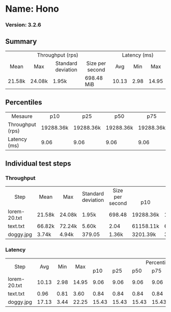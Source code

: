 # Name: Hono 
  
  ### Version: 3.2.6

## Summary
<table>
<tr>
    <td align="center" colspan="4">Throughput (rps)</td>
    <td align="center" colspan="3">Latency (ms)</td>
</tr>
<tr>
    <td align="center">Mean</td>
    <td align="center">Max</td>
    <td align="center">Standard deviation</td>
    <td align="center">Size per second</td>
    <td align="center">Avg</td>
    <td align="center">Min</td>
    <td align="center">Max</td>
</tr>
<tr>
    <td>21.58k</td>
    <td>24.08k</td>
    <td>1.95k</td>
    <td>698.48 MiB</td>
    <td>10.13</td>
    <td>2.98</td>
    <td>14.95</td>
</tr>
</table>

## Percentiles

<table>
<tr>
  <td align="center">Mesaure</td>
  <td align="center">p10</td>
  <td align="center">p25</td>
  <td align="center">p50</td>
  <td align="center">p75</td>
  <td align="center">p90</td>
  <td align="center">p95</td>
  <td align="center">p99</td>
</tr>
<tr>
  <td>Throughput (rps)</td>
  <td>19288.36k</td>
  <td>19288.36k</td>
  <td>19288.36k</td>
  <td>19288.36k</td>
  <td>23389.61k</td>
  <td>23526.98k</td>
  <td>23880.38k</td>
</tr>
<tr>
  <td>Latency (ms)</td>
  <td>9.06</td>
  <td>9.06</td>
  <td>9.06</td>
  <td>9.06</td>
  <td>11.39</td>
  <td>12.07</td>
  <td>12.73</td>
</tr>
</table>

## Individual test steps

### Throughput

<table>
<tr>
  <td align="center" rowspan="2">Step</td>
  <td align="center" rowspan="2">Mean</td>
  <td align="center" rowspan="2">Max</td>
  <td align="center" rowspan="2">Standard deviation</td>
  <td align="center" rowspan="2">Size per second</td>
  <td align="center" colspan="7">Percentiles</td>
</tr>
<tr>
  <!-- still Step -->
  <!-- still Mean -->
  <!-- still Max -->
  <!-- still Standard deviation -->
  <!-- still Size per second -->
  <td align="center">p10</td>
  <td align="center">p25</td>
  <td align="center">p50</td>
  <td align="center">p75</td>
  <td align="center">p90</td>
  <td align="center">p95</td>
  <td align="center">p99</td>
</tr>
<tr>
  <td>lorem-20.txt</td>
  <td>21.58k</td>
  <td>24.08k</td>
  <td>1.95k</td>
  <td>698.48</td>
  <td>19288.36k</td>
  <td>19288.36k</td>
  <td>19288.36k</td>
  <td>19288.36k</td>
  <td>23389.61k</td>
  <td>23526.98k</td>
  <td>23880.38k</td>
</tr><tr>
  <td>text.txt</td>
  <td>66.82k</td>
  <td>72.24k</td>
  <td>5.60k</td>
  <td>2.04</td>
  <td>61158.11k</td>
  <td>61158.11k</td>
  <td>61158.11k</td>
  <td>61158.11k</td>
  <td>71823.09k</td>
  <td>72029.25k</td>
  <td>72240.75k</td>
</tr><tr>
  <td>doggy.jpg</td>
  <td>3.74k</td>
  <td>4.94k</td>
  <td>379.05</td>
  <td>1.36k</td>
  <td>3201.39k</td>
  <td>3201.39k</td>
  <td>3201.39k</td>
  <td>3201.39k</td>
  <td>4202.27k</td>
  <td>4312.22k</td>
  <td>4661.59k</td>
</tr></table>

### Latency

<table>
<tr>
  <td align="center" rowspan="2">Step</td>
  <td align="center" rowspan="2">Avg</td>
  <td align="center" rowspan="2">Min</td>
  <td align="center" rowspan="2">Max</td>
  <td align="center" colspan="7">Percentiles</td>
</tr>
<tr>
  <!-- still Avg -->
  <!-- still Min -->
  <!-- still Max -->
  <td>p10</td>
  <td>p25</td>
  <td>p50</td>
  <td>p75</td>
  <td>p90</td>
  <td>p95</td>
  <td>p99</td>
</tr>
<tr>
  <td>lorem-20.txt</td>
  <td>10.13</td>
  <td>2.98</td>
  <td>14.95</td>
  <td>9.06</td>
  <td>9.06</td>
  <td>9.06</td>
  <td>9.06</td>
  <td>11.39</td>
  <td>12.07</td>
  <td>12.73</td>
</tr><tr>
  <td>text.txt</td>
  <td>0.96</td>
  <td>0.81</td>
  <td>3.60</td>
  <td>0.84</td>
  <td>0.84</td>
  <td>0.84</td>
  <td>0.84</td>
  <td>1.02</td>
  <td>1.24</td>
  <td>1.72</td>
</tr><tr>
  <td>doggy.jpg</td>
  <td>17.13</td>
  <td>3.44</td>
  <td>22.25</td>
  <td>15.43</td>
  <td>15.43</td>
  <td>15.43</td>
  <td>15.43</td>
  <td>18.95</td>
  <td>19.86</td>
  <td>20.58</td>
</tr></table>